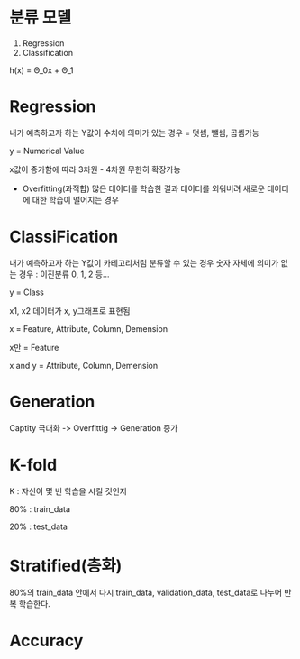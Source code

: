 # 분류 모델
1. Regression
2. Classification

h(x) = Θ_0x + Θ_1

# Regression
내가 예측하고자 하는 Y값이 수치에 의미가 있는 경우 = 덧셈, 뺄셈, 곱셈가능

y = Numerical Value

x값이 증가함에 따라 3차원 - 4차원 무한히 확장가능

- Overfitting(과적합)
많은 데이터를 학습한 결과 데이터를 외워버려 새로운 데이터에 대한 학습이 떨어지는 경우

# ClassiFication
내가 예측하고자 하는 Y값이 카테고리처럼 분류할 수 있는 경우 숫자 자체에 의미가 없는 경우 : 이진분류 0, 1, 2 등...

y = Class

x1, x2 데이터가 x, y그래프로 표현됨

x = Feature, Attribute, Column, Demension

x만 = Feature

x and y = Attribute, Column, Demension

# Generation
Captity 극대화 -> Overfittig -> Generation 증가

# K-fold
K : 자신이 몇 번 학습을 시킬 것인지

80% : train_data

20% : test_data

# Stratified(층화)
80%의 train_data 안에서 다시 train_data, validation_data, test_data로 나누어 반복 학습한다.

# Accuracy
